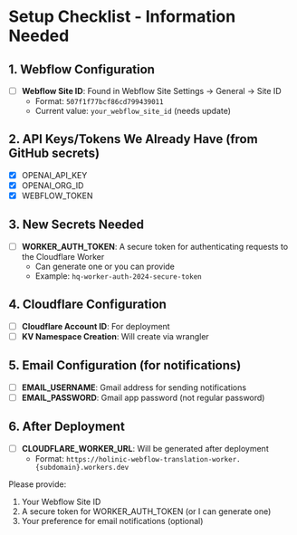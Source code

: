 # Setup Checklist - Information Needed

## 1. Webflow Configuration
- [ ] **Webflow Site ID**: Found in Webflow Site Settings → General → Site ID
  - Format: `507f1f77bcf86cd799439011`
  - Current value: `your_webflow_site_id` (needs update)

## 2. API Keys/Tokens We Already Have (from GitHub secrets)
- [x] OPENAI_API_KEY
- [x] OPENAI_ORG_ID
- [x] WEBFLOW_TOKEN

## 3. New Secrets Needed
- [ ] **WORKER_AUTH_TOKEN**: A secure token for authenticating requests to the Cloudflare Worker
  - Can generate one or you can provide
  - Example: `hq-worker-auth-2024-secure-token`

## 4. Cloudflare Configuration
- [ ] **Cloudflare Account ID**: For deployment
- [ ] **KV Namespace Creation**: Will create via wrangler

## 5. Email Configuration (for notifications)
- [ ] **EMAIL_USERNAME**: Gmail address for sending notifications
- [ ] **EMAIL_PASSWORD**: Gmail app password (not regular password)

## 6. After Deployment
- [ ] **CLOUDFLARE_WORKER_URL**: Will be generated after deployment
  - Format: `https://holinic-webflow-translation-worker.{subdomain}.workers.dev`

Please provide:
1. Your Webflow Site ID
2. A secure token for WORKER_AUTH_TOKEN (or I can generate one)
3. Your preference for email notifications (optional)